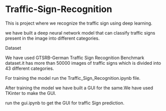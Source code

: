 # Traffic-Sign-Recognition
This is project where we recognize the traffic sign using deep learning.

we have built a deep neural network model that can classify traffic signs present in the image into different categories.

Dataset

We have used GTSRB-German Traffic Sign Recognition Benchmark dataset.it has more than 50000 images of traffic signs which is divided into 43 different categories.

For training the model run the Traffic_Sign_Recognition.ipynb file.

After training the model we have built a GUI for the same.We have used TKinter to make the GUI.

run the gui.ipynb to get the GUI for traffic Sign prediction.
